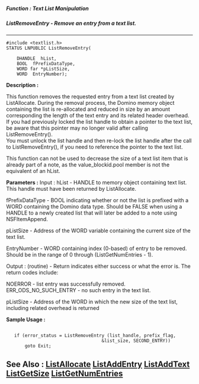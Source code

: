##### Function : Text List Manipulation
##### ListRemoveEntry - Remove an entry from a text list.
---
```
#include <textlist.h>
STATUS LNPUBLIC ListRemoveEntry(

	DHANDLE  hList,
	BOOL  fPrefixDataType,
	WORD far *pListSize,
	WORD  EntryNumber);
```
**Description :**

This function removes the requested entry from a text list created by 
ListAllocate.  During the removal process, the Domino memory object containing 
the list is re-allocated and reduced in size by an amount corresponding the 
length of the text entry and its related header overhead.  If you had 
previously locked the list handle to obtain a pointer to the text list, be 
aware that this pointer may no longer valid after calling ListRemoveEntry().   
You must unlock the list handle and then re-lock the list handle after the call 
to ListRemoveEntry(), if you need to reference the pointer to the text list.

This function can not be used to decrease the size of a text list item that is 
already part of a note, as the value_blockid.pool member is not the equivalent 
of an hList.

**Parameters :**
Input :
hList  -  HANDLE to memory object containing text list.  This handle must have been returned by ListAllocate.

fPrefixDataType  -  BOOL indicating whether or not the list is prefixed with a WORD containing the Domino data type.  Should be FALSE when using a HANDLE to a newly created list that will later be added to a note using NSFItemAppend.

pListSize  -  Address of the WORD variable containing the current size of the text list.

EntryNumber  -  WORD containing index (0-based) of entry to be removed.  Should be in the range of 0 through (ListGetNumEntries - 1).

Output :
(routine)  -  Return indicates either success or what the error is. The return codes include:

NOERROR - list entry was successfully removed.
ERR_ODS_NO_SUCH_ENTRY -  no such entry in the text list.


pListSize  -  Address of the WORD in which the new size of the text list, including  related overhead is returned


**Sample Usage :**
```

   if (error_status = ListRemoveEntry (list_handle, prefix_flag,
                                    &list_size, SECOND_ENTRY))
       goto Exit;

```
**See Also :**
[ListAllocate](/domino-c-api-docs/reference/Func/ListAllocate)
[ListAddEntry](/domino-c-api-docs/reference/Func/ListAddEntry)
[ListAddText](/domino-c-api-docs/reference/Func/ListAddText)
[ListGetSize](/domino-c-api-docs/reference/Func/ListGetSize)
[ListGetNumEntries](/domino-c-api-docs/reference/Func/ListGetNumEntries)
---
